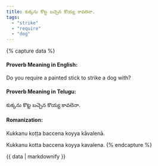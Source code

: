 ```yaml
---
title: కుక్కను కొట్ట బచ్చెన కొయ్య కావలెనా.
tags:
  - "strike"
  - "require"
  - "dog"
---
```


{% capture data %}
#### Proverb Meaning in English:
Do you require a painted stick to strike a dog with?

#### Proverb Meaning in Telugu:
కుక్కను కొట్ట బచ్చెన కొయ్య కావలెనా.

#### Romanization:
Kukkanu koṭṭa baccena koyya kāvalenā.

Kukkanu kotta baccena koyya kavalena.
{% endcapture %}

{{ data | markdownify }}

